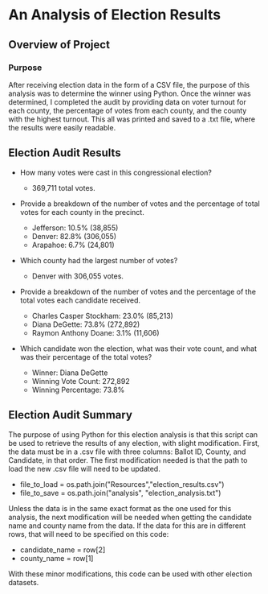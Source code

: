 # An Analysis of Election Results

## Overview of Project

### Purpose

After receiving election data in the form of a CSV file, the purpose of this analysis was to determine the winner using Python. Once the winner was determined, I completed the audit by providing data on voter turnout for each county, the percentage of votes from each county, and the county with the highest turnout. This all was printed and saved to a .txt file, where the results were easily readable.

## Election Audit Results

- How many votes were cast in this congressional election?
  - 369,711 total votes.
  
- Provide a breakdown of the number of votes and the percentage of total votes for each county in the precinct.
  - Jefferson: 10.5% (38,855)
  - Denver: 82.8% (306,055)
  - Arapahoe: 6.7% (24,801)
  
- Which county had the largest number of votes?
  - Denver with 306,055 votes.

- Provide a breakdown of the number of votes and the percentage of the total votes each candidate received.
  - Charles Casper Stockham: 23.0% (85,213)
  - Diana DeGette: 73.8% (272,892)
  - Raymon Anthony Doane: 3.1% (11,606)

- Which candidate won the election, what was their vote count, and what was their percentage of the total votes?
  - Winner: Diana DeGette
  - Winning Vote Count: 272,892
  - Winning Percentage: 73.8%

## Election Audit Summary

The purpose of using Python for this election analysis is that this script can be used to retrieve the results of any election, with slight modification. First, the data must be in a .csv file with three columns: Ballot ID, County, and Candidate, in that order. The first modification needed is that the path to load the new .csv file will need to be updated.

  - file_to_load = os.path.join("Resources","election_results.csv")
  - file_to_save = os.path.join("analysis", "election_analysis.txt")
  
 Unless the data is in the same exact format as the one used for this analysis, the next modification will be needed when getting the candidate name and county name from the data. If the data for this are in different rows, that will need to be specified on this code:
 
  - candidate_name = row[2]
  - county_name = row[1]
  
  With these minor modifications, this code can be used with other election datasets.
